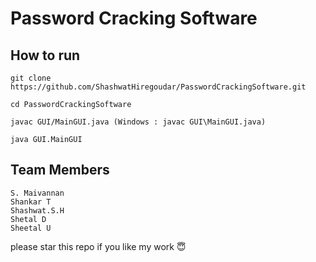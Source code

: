# Password Cracking Software

## How to run

```
git clone https://github.com/ShashwatHiregoudar/PasswordCrackingSoftware.git

cd PasswordCrackingSoftware

javac GUI/MainGUI.java (Windows : javac GUI\MainGUI.java)

java GUI.MainGUI
```

## Team Members
    S. Maivannan
    Shankar T
    Shashwat.S.H
    Shetal D
    Sheetal U
    

please star this repo if you like my work :innocent: